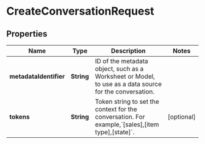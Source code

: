 

# CreateConversationRequest


## Properties

| Name | Type | Description | Notes |
|------------ | ------------- | ------------- | -------------|
|**metadataIdentifier** | **String** | ID of the metadata object, such as a Worksheet or Model, to use as a data source for the conversation. |  |
|**tokens** | **String** | Token string to set the context for the conversation. For example,&#x60;[sales],[item type],[state]&#x60;. |  [optional] |



